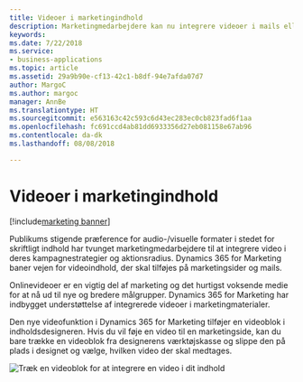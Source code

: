 ```yaml
---
title: Videoer i marketingindhold
description: Marketingmedarbejdere kan nu integrere videoer i mails eller marketingsider.
keywords: 
ms.date: 7/22/2018
ms.service:
- business-applications
ms.topic: article
ms.assetid: 29a9b90e-cf13-42c1-b8df-94e7afda07d7
author: MargoC
ms.author: margoc
manager: AnnBe
ms.translationtype: HT
ms.sourcegitcommit: e563163c42c593c6d43ec283ec0cb823fad6f1aa
ms.openlocfilehash: fc691ccd4ab81dd6933356d27eb081158e67ab96
ms.contentlocale: da-dk
ms.lasthandoff: 08/08/2018

---
```


# <a name="videos-in-marketing-content"></a>Videoer i marketingindhold

[!include[marketing banner](../../includes/marketing.md)]



Publikums stigende præference for audio-/visuelle formater i stedet for skriftligt indhold har tvunget marketingmedarbejdere til at integrere video i deres kampagnestrategier og aktionsradius. Dynamics 365 for Marketing baner vejen for videoindhold, der skal tilføjes på marketingsider og mails.

Onlinevideoer er en vigtig del af marketing og det hurtigst voksende medie for at nå ud til nye og bredere målgrupper. Dynamics 365 for Marketing har indbygget understøttelse af integrerede videoer i marketingmaterialer.

Den nye videofunktion i Dynamics 365 for Marketing tilføjer en videoblok i indholdsdesigneren. Hvis du vil føje en video til en marketingside, kan du bare trække en videoblok fra designerens værktøjskasse og slippe den på plads i designet og vælge, hvilken video der skal medtages.

![Træk en videoblok for at integrere en video i dit indhold](media/VideoMarketing.png "Træk en videoblok for at integrere en video i dit indhold")

<!--
### Who uses this feature
Marketers, marketing managers, and content designers
### Setup required
Administrators can easily set up and configure the feature in the app settings.
-->

